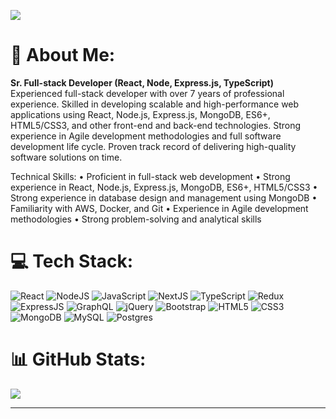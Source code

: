 [![](https://visitcount.itsvg.in/api?id=venus617&icon=0&color=0)](https://visitcount.itsvg.in)

# 💫 About Me: 
**Sr. Full-stack Developer (React, Node, Express.js, TypeScript)**<br>
Experienced full-stack developer with over 7 years of professional experience. Skilled in developing scalable and high-performance web applications using React, Node.js, Express.js, MongoDB, ES6+, HTML5/CSS3, and other front-end and back-end technologies. Strong experience in Agile development methodologies and full software development life cycle. Proven track record of delivering high-quality software solutions on time.

Technical Skills:
• Proficient in full-stack web development
• Strong experience in React, Node.js, Express.js, MongoDB, ES6+, HTML5/CSS3
• Strong experience in database design and management using MongoDB
• Familiarity with AWS, Docker, and Git
• Experience in Agile development methodologies
• Strong problem-solving and analytical skills


# 💻 Tech Stack:
![React](https://img.shields.io/badge/React-%2320232a.svg?style=flat&logo=react&logoColor=%2361DAFB) ![NodeJS](https://img.shields.io/badge/NodeJS-%23E0234E.svg?style=flat&logo=nodejs&logoColor=white) ![JavaScript](https://img.shields.io/badge/JavaScript-%23E0234E.svg?style=flat&logo=javascript&logoColor=white)  ![NextJS](https://img.shields.io/badge/NextJS-%23E0234E.svg?style=flat&logo=nextjs&logoColor=white) ![TypeScript](https://img.shields.io/badge/TypeScript-%23007ACC.svg?style=flat&logo=typescript&logoColor=white) ![Redux](https://img.shields.io/badge/Redux-%23593d88.svg?style=flat&logo=redux&logoColor=white) ![ExpressJS](https://img.shields.io/badge/ExpressJS-%23E0234E.svg?style=flat&logo=expressjs&logoColor=white) ![GraphQL](https://img.shields.io/badge/GraphQL-%23E0234E.svg?style=flat&logo=graphql&logoColor=white) ![jQuery](https://img.shields.io/badge/jQuery-%23E0234E.svg?style=flat&logo=jquery&logoColor=white) ![Bootstrap](https://img.shields.io/badge/bootstrap-%23323330.svg?style=flat&logo=bootstrap&logoColor=%23F7DF1E) ![HTML5](https://img.shields.io/badge/HTML5-%23E34F26.svg?style=flat&logo=html5&logoColor=white) ![CSS3](https://img.shields.io/badge/CSS3-%231572B6.svg?style=flat&logo=css3&logoColor=white) ![MongoDB](https://img.shields.io/badge/MongoDB-%234ea94b.svg?style=flat&logo=mongodb&logoColor=white) ![MySQL](https://img.shields.io/badge/MySQL-%2300f.svg?style=flat&logo=mysql&logoColor=white) ![Postgres](https://img.shields.io/badge/Postgres-%23316192.svg?style=flat&logo=postgresql&logoColor=white)

# 📊 GitHub Stats:
![](https://github-readme-streak-stats.herokuapp.com/?user=venus617&theme=city_light&hide_border=false)<br/>

---

<!-- Proudly created with GPRM ( https://gprm.itsvg.in ) -->
